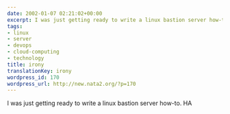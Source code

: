 ```yaml
---
date: 2002-01-07 02:21:02+00:00
excerpt: I was just getting ready to write a linux bastion server how-to. HA
tags:
- linux
- server
- devops
- cloud-computing
- technology
title: irony
translationKey: irony
wordpress_id: 170
wordpress_url: http://new.nata2.org/?p=170
---
```


I was just getting ready to write a linux bastion server how-to. HA